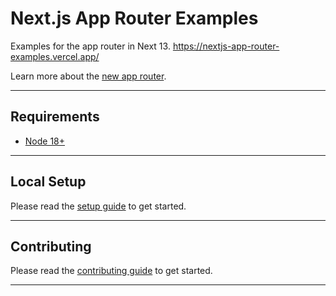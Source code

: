 # Next.js App Router Examples

Examples for the app router in Next 13. <https://nextjs-app-router-examples.vercel.app/>

Learn more about the [new app router](https://nextjs.org/docs).

---

## Requirements

- [Node 18+](https://nodejs.org/en/)

---

## Local Setup

Please read the [setup guide](/CONTRIBUTING.md#local-setup) to get started.

---

## Contributing

Please read the [contributing guide](/CONTRIBUTING.md) to get started.

---
